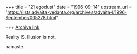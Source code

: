 +++
title = "21 egodust"
date = "1996-09-14"
upstream_url = "https://lists.advaita-vedanta.org/archives/advaita-l/1996-September/005278.html"

+++
[Archive link](https://lists.advaita-vedanta.org/archives/advaita-l/1996-September/005278.html)

Reality IS.
Illusion is not.

namaste.

